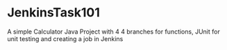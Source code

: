 # JenkinsTask101
A simple Calculator Java Project with 4 4 branches for functions, JUnit for unit testing and creating a job in Jenkins

